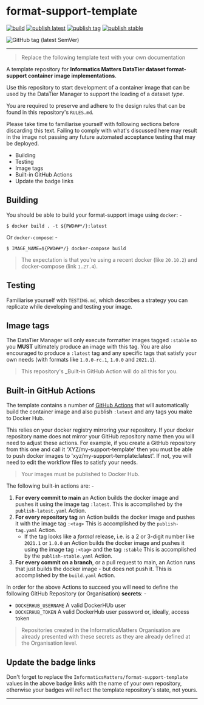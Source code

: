# format-support-template

[![build](https://github.com/InformaticsMatters/format-support-template/actions/workflows/build.yaml/badge.svg)](https://github.com/InformaticsMatters/format-support-template/actions/workflows/build.yaml)
[![publish latest](https://github.com/InformaticsMatters/format-support-template/actions/workflows/publish-latest.yaml/badge.svg)](https://github.com/InformaticsMatters/format-support-template/actions/workflows/publish-latest.yaml)
[![publish tag](https://github.com/InformaticsMatters/format-support-template/actions/workflows/publish-tag.yaml/badge.svg)](https://github.com/InformaticsMatters/format-support-template/actions/workflows/publish-tag.yaml)
[![publish stable](https://github.com/InformaticsMatters/format-support-template/actions/workflows/publish-stable.yaml/badge.svg)](https://github.com/InformaticsMatters/format-support-template/actions/workflows/publish-stable.yaml)

![GitHub tag (latest SemVer)](https://img.shields.io/github/v/tag/informaticsmatters/format-support-template)

---

>   Replace the following template text with your own documentation

A template repository for **Informatics Matters DataTier dataset
format-support container image implementations**.

Use this repository to start development of a container image that can be
used by the DataTier Manager to support the loading of a dataset _type_.

You are required to preserve and adhere to the design rules
that can be found in this repository's `RULES.md`. 

Please take time to familiarise yourself with following sections before
discarding this text. Failing to comply with what's discussed here
may result in the image not passing any future automated acceptance testing
that may be deployed.

-   Building
-   Testing
-   Image tags
-   Built-in GitHub Actions
-   Update the badge links

## Building
You should be able to build your format-support image using `docker`: -

    $ docker build . -t ${PWD##*/}:latest

Or `docker-compose`: -

    $ IMAGE_NAME=${PWD##*/} docker-compose build

>   The expectation is that you're using a recent docker (like `20.10.2`)
    and docker-compose (link `1.27.4`).

## Testing
Familiarise yourself with `TESTING.md`, which describes
a strategy you can replicate while developing and testing your image.

## Image tags
The DataTier Manager will only execute formatter images tagged `:stable`
so you **MUST** ultimately produce an image with this tag. You are also
encouraged to produce a `:latest` tag and any specific tags that satisfy your
own needs (with formats like `1.0.0-rc.1`, `1.0.0` and `2021.1`).

>   This repository's _Built-in GitHub Action will do all this for you.

## Built-in GitHub Actions
The template contains a number of [GitHub Actions] that will automatically
build the container image and also publish `:latest` and any tags you make to
Docker Hub.

This relies on your docker registry mirroring your repository. If your docker
repository name does not mirror your GitHub repository name then you will need
to adjust these actions. For example, if you create a GitHub repository
from this one and call it 'XYZ/my-support-template' then you must be able to
push docker images to 'xyz/my-support-template:latest'. If not, you will need
to edit the workflow files to satisfy your needs.

>   Your images must be published to Docker Hub.

The following built-in actions are: -

1.  **For every commit to main** an Action builds the docker image and
    pushes it using the image tag `:latest`.
    This is accomplished by the `publish-latest.yaml` Action.
2.  **For every repository tag** an Action builds the docker image and
    pushes it with the image tag `:<tag>`
    This is accomplished by the `publish-tag.yaml` Action.
    -   If the tag looks like a _formal_ release, i.e. is a 2 or 3-digit number
        like `2021.1` or `1.0.0` an Action builds the docker image and
        pushes it using the image tag `:<tag>` and the tag `:stable`
        This is accomplished by the `publish-stable.yaml` Action.
3.  **For every commit on a branch**, or a pull request to main, an Action
    runs that just builds the docker image - but does not push it.
    This is accomplished by the `build.yaml` Action.

In order for the above Actions to succeed you will need to define the following
GitHub Repository (or Organisation) **secrets**: -

-   `DOCKERHUB_USERNAME` A valid DockerHUb user
-   `DOCKERHUB_TOKEN` A valid DockerHub user password or, ideally, access token

>   Repositories created in the InformaticsMatters Organisation
    are already presented with these secrets as they are already
    defined at the Organisation level.

## Update the badge links
Don't forget to replace the `InformaticsMatters/format-support-template`
values in the above badge links with the name of your own repository, otherwise
your badges will reflect the template repository's state, not yours.

---

[github actions]: https://github.com/features/actions
